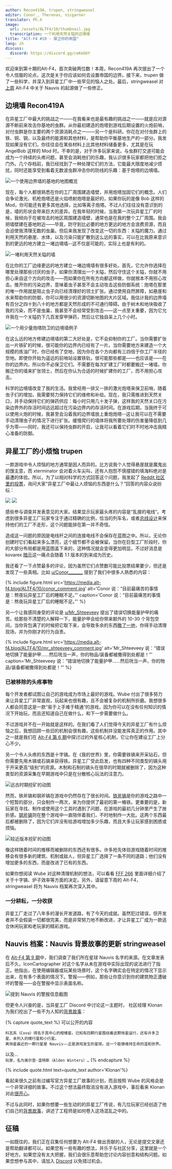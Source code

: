 ```yaml
---
author: Recon419A, trupen, stringweasel
editor: Conor_, Therenas, nicgarner
translator: Ph.X
image:
  url: /assets/ALTF4/10/thumbnail.jpg
  transcription: 一个利用天然关隘的边境墙
title: "Alt-F4 #10 - 保卫你的帝国"
lang: zh
discuss:
  discord: https://discord.gg/ceKebbY
---
```


欢迎来到第十期的Alt-F4，首次突破两位数！本周，Recon419A 再次提出了一个令人信服的论点，这次是关于你应该如何去设置帝国的边界。接下来，trupen 做了一些科学，并深入到异星工厂中一些罕见的恼人之处。最后，stringweasel 对[上周](https://alt-f4.blog/zh/ALTF4-9/) Alt-F4 中关于 Nauvis 的起源做了一些修正。

## 边境墙 <author>Recon419A</author>

在异星工厂中最大的挑战之一——在我看来也是最有趣的挑战之一——就是应对源源不断前来攻击你基地的虫群。从你最初建造的炮塔到游戏后期设置的火炮前哨，对付虫群是你主要的两个资源消耗点之一——另一个是科研。你花在对付虫群上的铁、铜、钢，以及最终的能源和其他材料，是帮助你平衡基地生产的一部分。我发现如果没有它们，你往往会在某些材料上比其他材料储备更多，尤其是在玩 AngelBob 这样的 Mod 时。不幸的是，对于许多玩家来说，与虫群打交道可能会成为一个持续的头疼问题，甚至会消耗他们的乐趣，我认识很多玩家都把他们拒之门外。几个存档前，我已经找到了一种处理它们的方法，它能最大限度地减少烦扰，同时还能享受到看着无数波虫群冲击你的防线的乐趣：基于炮塔的边境墙。

![一个使用边界墙的基地的地图概览](https://media.alt-f4.blog/ALTF4/10/border-walls-1.jpg)

现在，每个人都很熟悉在你的工厂周围建造墙壁，并用炮塔加固它们的概念。人们会争论激光、机枪炮塔还是火焰喷射炮塔是最好的，如果你玩的是像 Bob 这样的 Mod，你可能还有更多其他选择，比如等离子炮塔。不过人们往往没有意识到的是，墙的形状会带来巨大的差异。在我年轻的时候，当我第一次玩异星工厂的时候，我倾向于在被攻击的地区周围建造墙壁，通常也是在我的整个工厂周围。我会把墙壁建在基地附近——毕竟，防守到比必要的地方更远的地方会浪费资源，而且会迫使我清理无数的虫巢。但后来我发现了改变这一切的东西：关隘的魔力。通过利用天然的悬崖、水体，以及污染只能扩散到这么远的事实，可以在比我原来意识到的更远的地方建立一堵边境墙--这不仅是可能的，实际上也是有利的。

![一堵利用天然关隘的墙](https://media.alt-f4.blog/ALTF4/10/border-walls-2.jpg)

在比你的工厂边缘更远的地方建立一堵边境墙有很多好处。首先，它允许你选择在哪里处理那些讨厌的虫子。如果你清理出一个关隘，然后守住这个关隘，你就不用担心来自这个方向的攻击——而如果你在所有方向都这样做，你就根本不用担心攻击。推开你的污染边界，意味着虫子甚至不会主动攻击这些防御系统：炮塔在那里的唯一作用就是阻止虫子向已经清理好的领土扩张。通过使用自然屏障，如悬崖和水来帮助你的防御，你可以用很少的资源切断地图的大片区域。我估计我的边界墙有百分之四十到八十的地方都是天然形成的不可通行障碍。由于树木和地块吸收了我的污染，而不是虫巢，我甚至不会经常受到攻击——这一点至关重要，因为它允许我在一个关隘扔下几百发穿甲弹药，然后让它独自呆上几个小时。

![一个用少量炮塔防卫的边境墙例子](https://media.alt-f4.blog/ALTF4/10/border-walls-3.jpg)

在这么远的地方修建边境墙的第二大好处是，它不会抑制你的工厂。当你需要扩张出一片铁矿的时候，很可能你的边界内已经有了一片。当你需要地方来建造一个大规模的炼油厂时，你已经有了空地，因为你在各个方向都有三四倍于你工厂半径的空地。即使你开始为遥远的前哨站设置铁轨，很可能那些都是——也应该是——在你的边界内，所以你不必保卫它们。不需要在每次扩建工厂时都要搬迁一堵墙，你搬迁你的墙来扩张领土，然后在你认为合适的时候扩建你的工厂，而不用担心攻击。

科学的边境墙改变了我的生活。我曾经用一排又一排的激光炮塔来保卫前哨，随着虫子们的增加，我需要努力保持它们的维修和补给。现在，我只需推进到天然关口，并手动保持它们的弹药供应：每小时只用几十发子弹，这样我的天然关口在污染边界外的存活时间远远超过在污染边界内的存活时间。在游戏后期，当我终于可以使用火炮的时候，我甚至会沿着我的边界墙放上重炮炮塔--这让我可以在不需要手动清理虫子的情况下进行扩张。缓慢爬行的墙体将我所要处理的伤害量降低到几乎为零——同时，我还可以保持虫群的开启，让我可以看着它们时不时地冲击我精心准备的防御。

## 异星工厂的小烦恼 <author>trupen</author>

一款游戏中令人烦恼的地方通常是因人而异的。比方说我个人觉得悬崖就是魔鬼出的馊主意，而 xterminator 会对着火车尖叫，还有人抱怨不慎摆错的填海料绝对是最遭的体验。所以，为了以相对科学的方式回答这个问题，我发起了 [Reddit 社区里的投票](https://www.reddit.com/r/factorio/comments/ishfwd/altf4_needs_your_help_to_find_the_most/)，询问大家“异星工厂中最让人烦恼的东西是什么？”回答的内容众说纷纭：

<p>
<div class="img-pair">
  <img id="image-element" class="post" src="https://media.alt-f4.blog/ALTF4/10/piechart.png">
  <img id="image-element" class="post" src="https://media.alt-f4.blog/ALTF4/10/piechartlegend.png">
</div>
</p>

感些参与调查并发表意见的大家。结果显示玩家最头疼的内容是“乱接的电线”。考虑到很多异星工厂玩家专注于通过精确的比例，恰当的列车名，或者[总线设计](https://wiki.factorio.com/Tutorial:Main_bus)来保持他们的工厂不走形，这个问题能排在第一并不奇怪。

造成这一问题的原因是电线杆之间的连接电线不会保存在蓝图之中。所以，无论你创建时它们看起来多么漂亮，这个细节都不会被保留。当你在巨型工厂阶段时，你的大部分布局都是用蓝图盖下来的，这种情况就会变得更加明显。不过好消息是 kovarex [暗示](https://www.reddit.com/r/factorio/comments/ijf3qw/why_arent_copper_wires_treated_the_same_a_signal/g3gbobb/)这一痛点会随着 1.1 版本的到来成为历史。

我还看了一下点赞最多的评论，因为虽然它们点赞数可能比投票结果要少，但还是发现了一些真相。比如 [u/Conor\_\_\_\_\_\_\_](https://www.reddit.com/user/Conor_______/) 提到了我们中很多人熟悉的内容：

{% include figure.html src='https://media.alt-f4.blog/ALTF4/10/conor_comment.jpg' alt='Conor 说：“目前最痛苦的事情是：熬夜玩异星工厂后的睡眠不足。”' caption='Conor 说：“目前最痛苦的事情是：熬夜玩异星工厂后的睡眠不足。”' %}

另一个让我感同身受的评论是 [u/Mr_Shteeveey](https://www.reddit.com/user/Mr_Shteeveey/) 提出了错误切换能量护甲的痛苦。给那些不清楚的人解释一下，能量护甲会给你带来额外的 10-30 个背包空间，当你背包满了的时候把它取下来，会导致多余的东西[撒了一地](https://www.reddit.com/r/factorio/comments/6x2syi/what_happens_when_you_take_off_your_power_armor/)，你得手动清理现场，并为你刚才的行为自责。

{% include figure.html src='https://media.alt-f4.blog/ALTF4/10/mr_shteeveey_comment.jpg' alt='Mr_Shteeveey 说：“错误地切换了能量护甲……然后咣当一声，你的物品/装备都被撒得到处都是！”' caption='Mr_Shteeveey 说：“错误地切换了能量护甲……然后咣当一声，你的物品/装备都被撒得到处都是！”' %}

### 已被移除的头疼事物

每个开发者都试图让自己的游戏成为市场上最好的游戏。Wube 付出了很多努力来让异星工厂非常直观，玩起来也很有趣，且不会被复杂的机制所折磨。我想很多人都会同意这是一款“易于上手难于精通“的游戏，因为你可以在没有任何知识的情况下开始玩，而且还知道自己在做什么，和下一步需要做什么。

不过游戏并不在一开始就是这样的。在我们看了人们觉得今天的异星工厂有什么烦恼之后，我想回顾一些旧的机制会很有趣，这些机制并没能发挥真正的作用。其中之一就是我们在 [Alt-F4 第 6 期](https://alt-f4.blog/zh/ALTF4-6/#%E5%A4%96%E6%98%9F%E6%A0%B8%E5%BF%83%E4%B8%80%E7%A7%8D%E5%8E%9F%E5%A7%8B%E6%8A%80%E6%9C%AF)中探讨过的外星核心机制，它让你在建设工厂上分心不少。

另一个令人头疼的东西是十字镐。在《我的世界》里，你需要铁镐来开采钻石，但你需要先用木镐或石镐来获得铁。异星工厂受此启发，也有四种不同类型的镐头用于开采更高“级别”的资源。木制和石制的镐头在很早的时期就被删除了，因为这种类型的资源采集在早期游戏中只是在分散核心玩法的注意力。

![远古时期挖矿的动图](https://media.alt-f4.blog/ALTF4/10/old_mining.gif)

然而，铁斧镐和钢斧镐在游戏中仍然存在了很长时间。[铁斧镐](https://wiki.factorio.com/Iron_axe/zh)是你的游戏之路中一个短暂的部分，只会制作一两次，来为你提供了最初的第一桶铁。更重要的是，新玩家在寻找、制作或使用这个工具时遇到了问题，在游戏的最初几分钟里产生了挫折感。[钢斧镐](https://wiki.factorio.com/Steel_axe/zh)则在整个游戏中一直陪伴着我们，不时地制作一大批。这两个东西最后都被删除了，因为它们并没有给游戏增加多少乐趣，而且大多让玩家感到困惑或烦恼。

![较近版本挖矿的动图](https://media.alt-f4.blog/ALTF4/10/new_mining.gif)

像这样随着时间的推移而被删除的东西还有很多。许多抢先体验游戏随着时间的推移会有很多新的建筑、机制或敌人，但异星工厂选择了一条不同的道路；他们没有增加更多的东西，而是改进了已有的东西。

如果你想阅读 Wube 对这种清理机制的想法，可以看看 [FFF 266](https://factorio.com/blog/post/fff-266) 里面详细介绍了关于十字镐、炉子效率等方面的决定。另外，请留意下周的 Alt-F4，stringweasel 将为 Nauvis 档案再次深入其中。

### 一分耕耘，一分收获

异星工厂走过了八年多的漫长开发道路，有了今天的成就。虽然犯过错误，但开发者并不会假装一切都很完美，而是非常努力地不断改进，才让异星工厂成为一款适合休闲玩家和老玩家的精彩游戏。

## Nauvis 档案：Nauvis 背景故事的更新 <author>stringweasel</author>

在 [Alt-F4 第 9 期](https://alt-f4.blog/zh/ALTF4-9/#nauvis%E6%88%91%E4%BB%AC%E7%9A%84%E5%AE%B6)中，我们调查了我们所在星球 Nauvis 名字的来源。在文章发表后不久，IconCartographer 对这个名字从未在游戏中实际出现的说法进行了指正。他指出，在使用编辑器或玩某些场景时，这个名字确实会在特定的情况下显示出来，在有多个表面的情况下。警报——例如，那些让你意识到你的建筑物正遭破坏的警报——会在警报中显示表面名称。

![提到 Nauvis 的警报信息截图](https://media.alt-f4.blog/ALTF4/10/nauvis_mention.jpg)

但更令人兴奋的是，当异星工厂 Discord 中讨论这一主题时， 社区经理 Klonan 为我们挖出了一些不为人知的[背景故事](https://discordapp.com/channels/139677590393716737/603392474458882065/766687476198539264)：

{% capture quote_text %}
可以公开的内容
```
科瓦系（Cova）得名于其中心的橙矮星。已知有四颗行星围绕着这颗恒星运行，还有许多卫星、未列入的矮行星和小行星。
离恒星最近的一颗行星是 Nauvis——正是游戏发生的星球。这一个能够维持生命的温和世界。
```
以及…<br/>
```玩家，名为奥尔登·温特斯（Alden Winters）…```
{% endcapture %}

{% include quote.html text=quote_text author='Klonan'%}

看起来很久之前有过编写官方异星工厂故事的计划，而且按照 Wube 的风格会是一个非常详细的故事。不过这个想法最终取消没有进入游戏中，事后看来 Klonan 对此[很开心](https://discordapp.com/channels/139677590393716737/603392474458882065/766688031687573565)。

不过与此同时，如果你想要一些生动的的异星工厂传说，有几位玩家已经创造了他们自己的[背景故事](https://www.reddit.com/r/factorio/comments/4pr8z6/im_writing_a_free_live_factorio_fanfic/?utm_source=share&utm_medium=web2x&context=3)，讲述了工程师是如何卷入这场混乱之中的。

## 征稿

一如既往的，我们正在召集任何想要为 Alt-F4 做出贡献的人，无论是提交文章还是帮助翻译都可以。如果您有一些有趣的想法，并乐于与社区分享，这里就是一个好地方。如果您没有太大把握，我们会很乐意帮助您讨论内容创意和结构问题。如果您想参与其中，请加入 [Discord](https://discord.gg/nxnCFkb) 以免错过机会。
